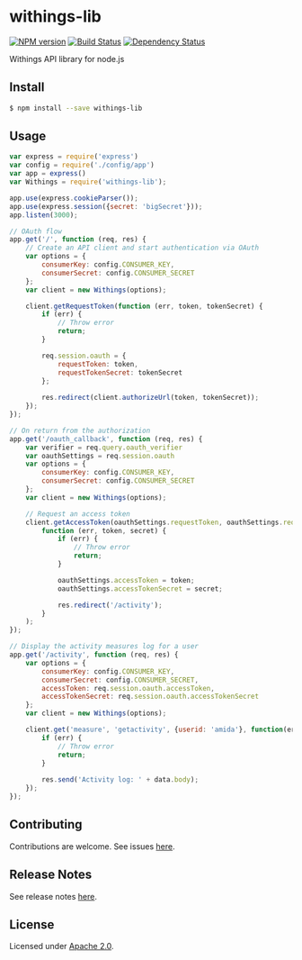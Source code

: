 # withings-lib
[![NPM version][npm-image]][npm-url] [![Build Status][travis-image]][travis-url] [![Dependency Status][daviddm-image]][daviddm-url]

Withings API library for node.js


## Install

```sh
$ npm install --save withings-lib
```


## Usage

```js
var express = require('express')
var config = require('./config/app')
var app = express()
var Withings = require('withings-lib');

app.use(express.cookieParser());
app.use(express.session({secret: 'bigSecret'}));
app.listen(3000);

// OAuth flow
app.get('/', function (req, res) {
    // Create an API client and start authentication via OAuth
    var options = {
        consumerKey: config.CONSUMER_KEY,
        consumerSecret: config.CONSUMER_SECRET
    };
    var client = new Withings(options);

    client.getRequestToken(function (err, token, tokenSecret) {
        if (err) {
            // Throw error
            return;
        }

        req.session.oauth = {
            requestToken: token,
            requestTokenSecret: tokenSecret
        };
        
        res.redirect(client.authorizeUrl(token, tokenSecret));
    });
});

// On return from the authorization
app.get('/oauth_callback', function (req, res) {
    var verifier = req.query.oauth_verifier
    var oauthSettings = req.session.oauth
    var options = {
        consumerKey: config.CONSUMER_KEY,
        consumerSecret: config.CONSUMER_SECRET
    };
    var client = new Withings(options);

    // Request an access token
    client.getAccessToken(oauthSettings.requestToken, oauthSettings.requestTokenSecret, verifier,
        function (err, token, secret) {
            if (err) {
                // Throw error
                return;
            }

            oauthSettings.accessToken = token;
            oauthSettings.accessTokenSecret = secret;

            res.redirect('/activity');
        }
    );
});

// Display the activity measures log for a user
app.get('/activity', function (req, res) {
    var options = {
        consumerKey: config.CONSUMER_KEY,
        consumerSecret: config.CONSUMER_SECRET,
        accessToken: req.session.oauth.accessToken,
        accessTokenSecret: req.session.oauth.accessTokenSecret
    };
    var client = new Withings(options);

    client.get('measure', 'getactivity', {userid: 'amida'}, function(err, data) {
        if (err) {
            // Throw error
            return;
        }
        
        res.send('Activity log: ' + data.body);
    });
});
```

## Contributing

Contributions are welcome. See issues [here](https://github.com/amida-tech/withings-lib/issues).

## Release Notes

See release notes [here](./RELEASENOTES.md).

## License

Licensed under [Apache 2.0](./LICENSE).


[npm-image]: https://badge.fury.io/js/withings-lib.svg
[npm-url]: https://npmjs.org/package/withings-lib
[travis-image]: https://travis-ci.org/jsachs/withings-lib.svg?branch=master
[travis-url]: https://travis-ci.org/jsachs/withings-lib
[daviddm-image]: https://david-dm.org/jsachs/withings-lib.svg?theme=shields.io
[daviddm-url]: https://david-dm.org/jsachs/withings-lib

